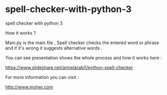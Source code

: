 # spell-checker-with-python-3
spell checker with python 3

How it works ?

Main.py is the main file , Spell checker checks the entered word or phrase and if it's wrong it suggests alternative words .

You can see presentation shows the whole process and how it works here :

https://www.slideshare.net/amrelarabi1/python-spell-checker

For more information you can visit :

http://www.motwr.com
